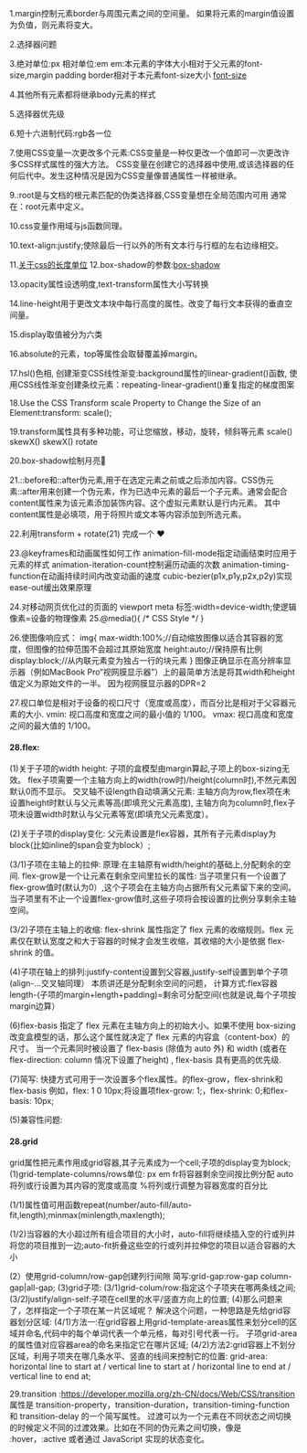 1.margin控制元素border与周围元素之间的空间量。 如果将元素的margin值设置为负值，则元素将变大。

 2.选择器问题

 3.绝对单位:px 相对单位:em em:本元素的字体大小相对于父元素的font-size,margin padding border相对于本元素font-size大小 [font-size](https://developer.mozilla.org/zh-CN/docs/Web/CSS/font-size)

 4.其他所有元素都将继承body元素的样式 

5.选择器优先级

 6.短十六进制代码:rgb各一位 

7.使用CSS变量一次更改多个元素:CSS变量是一种仅更改一个值即可一次更改许多CSS样式属性的强大方法。 CSS变量在创建它的选择器中使用,或该选择器的任何后代中。发生这种情况是因为CSS变量像普通属性一样被继承。

9.:root是与文档的根元素匹配的伪类选择器,CSS变量想在全局范围内可用 通常在：root元素中定义。 

10.css变量作用域与js函数同理。 

10.text-align:justify;使除最后一行以外的所有文本行与行框的左右边缘相交。 

11.[关于css的长度单位](https://developer.mozilla.org/zh-CN/docs/Web/CSS/length) 12.box-shadow的参数:[box-shadow](https://developer.mozilla.org/zh-CN/docs/Web/CSS/box-shadow)

 13.opacity属性设透明度,text-transform属性大小写转换 

14.line-height用于更改文本块中每行高度的属性。改变了每行文本获得的垂直空间量。 

15.display取值被分为六类 

16.absolute的元素，top等属性会取替覆盖掉margin。

 17.hsl()色相, 创建渐变CSS线性渐变:background属性的linear-gradient()函数, 使用CSS线性渐变创建条纹元素：repeating-linear-gradient()重复指定的梯度图案 

18.Use the CSS Transform scale Property to Change the Size of an Element:transform: scale(); 

19.transform属性具有多种功能，可让您缩放，移动，旋转，倾斜等元素 scale() skewX() skewX() rotate 

20.box-shadow绘制月亮🌛 

21.::before和::after伪元素,用于在选定元素之前或之后添加内容。CSS伪元素::after用来创建一个伪元素，作为已选中元素的最后一个子元素。通常会配合content属性来为该元素添加装饰内容。这个虚拟元素默认是行内元素。 其中content属性是必填项，用于将照片或文本等内容添加到所选元素。 

22.利用transform + rotate(21) 完成一个 ❤ 

23.@keyframes和动画属性如何工作 animation-fill-mode指定动画结束时应用于元素的样式 animation-iteration-count控制遍历动画的次数 animation-timing-function在动画持续时间内改变动画的速度 cubic-bezier(p1x,p1y,p2x,p2y)实现ease-out缓出效果原理 

24.对移动网页优化过的页面的 viewport meta 标签:width=device-width;使逻辑像素=设备的物理像素 25.@media(){ /* CSS Style */ } 

26.使图像响应式： img{ max-width:100%;//自动缩放图像以适合其容器的宽度，但图像的拉伸范围不会超过其原始宽度 height:auto;//保持原有比例 display:block;//从内联元素变为独占一行的块元素 } 图像正确显示在高分辨率显示器（例如MacBook Pro“视网膜显示器”）上的最简单方法是将其width和height值定义为原始文件的一半。 因为视网膜显示器的DPR=2 

27.视口单位是相对于设备的视口尺寸（宽度或高度），而百分比是相对于父容器元素的大小. vmin: 视口高度和宽度之间的最小值的 1/100。 vmax: 视口高度和宽度之间的最大值的 1/100。 

#### 28.flex: 

(1)关于子项的width height: 子项的盒模型由margin算起,子项上的box-sizing无效。 flex子项需要一个主轴方向上的width(row时)/height(column时),不然元素因默认0而不显示。 交叉轴不设length自动填满父元素: 主轴方向为row,flex项在未设置height时默认与父元素等高(即填充父元素高度), 主轴方向为column时,flex子项未设置width时默认与父元素等宽(即填充父元素宽度）。

 (2)关于子项的display变化: 父元素设置是flex容器，其所有子元素display为block(比如inline的span会变为block）;

 (3/1)子项在主轴上的拉伸: 原理:在主轴原有width/height的基础上,分配剩余的空间. flex-grow是一个让元素在剩余空间里拉长的属性: 当子项里只有一个设置了flex-grow值时(默认为0）,这个子项会在主轴方向占据所有父元素留下来的空间。 当子项里有不止一个设置flex-grow值时,这些子项将会按设置的比例分享剩余主轴空间。

 (3/2)子项在主轴上的收缩: flex-shrink 属性指定了 flex 元素的收缩规则。flex 元素仅在默认宽度之和大于容器的时候才会发生收缩，其收缩的大小是依据 flex-shrink 的值。 

(4)子项在轴上的排列:justify-content设置到父容器,justify-self设置到单个子项(align-...交叉轴同理） 本质讲还是分配剩余空间的问题， 计算方式:flex容器length-(子项的margin+length+padding)=剩余可分配空间(也就是说,每个子项按margin边算） 

(6)flex-basis 指定了 flex 元素在主轴方向上的初始大小。如果不使用 box-sizing 改变盒模型的话，那么这个属性就决定了 flex 元素的内容盒（content-box）的尺寸。 当一个元素同时被设置了 flex-basis (除值为 auto 外) 和 width (或者在 flex-direction: column 情况下设置了height) , flex-basis 具有更高的优先级.

 (7)简写: 快捷方式可用于一次设置多个flex属性。的flex-grow，flex-shrink和flex-basis 例如，flex: 1 0 10px;将设置项flex-grow: 1;，flex-shrink: 0;和flex-basis: 10px;

(5)兼容性问题: 

#### 28.grid

grid属性把元素作用成grid容器,其子元素成为一个cell;子项的display变为block; (1)grid-template-columns/rows单位: px em fr将容器剩余空间按比例分配 auto将列或行设置为其内容的宽度或高度 %将列或行调整为容器宽度的百分比 

(1/1)属性值可用函数repeat(number/auto-fill/auto-fit,length);minmax(minlength,maxlength); 

(1/2)当容器的大小超过所有组合项目的大小时，auto-fill将继续插入空的行或列并将您的项目推到一边;auto-fit折叠这些空的行或列并拉伸您的项目以适合容器的大小 

(2）使用grid-column/row-gap创建列行间隙 简写:grid-gap:row-gap column-gap|all-gap; (3)grid子项: (3/1)grid-colum/row:指定这个子项夹在哪两条线之间; (3/2)justify/align-self:子项在cell里的水平/竖直方向上的位置; (4)那么问题来了，怎样指定一个子项在某一片区域呢？ 解决这个问题，一种思路是先给grid容器划分区域: (4/1)方法一:在grid容器上用grid-template-areas属性来划分cell的区域并命名,代码中的每个单词代表一个单元格，每对引号代表一行。 子项grid-area的属性值对应容器area的命名来指定它在哪片区域; (4/2)方法2:grid容器上不划分区域，利用子项夹在哪几条水平、竖直的线间来控制它的位置: grid-area: horizontal line to start at / vertical line to start at / horizontal line to end at / vertical line to end at; 

29.transition :https://developer.mozilla.org/zh-CN/docs/Web/CSS/transition 属性是 transition-property，transition-duration，transition-timing-function 和 transition-delay 的一个简写属性。 过渡可以为一个元素在不同状态之间切换的时候定义不同的过渡效果。比如在不同的伪元素之间切换，像是 :hover，:active 或者通过 JavaScript 实现的状态变化。